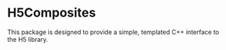 # H5Composites

This package is designed to provide a simple, templated C++ interface to the H5 library.